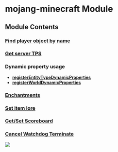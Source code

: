 # mojang-minecraft Module

## Module Contents

### [Find player object by name](./find_player_by_name.md)

### [Get server TPS](./TicksPerSecond.js)

### Dynamic property usage
  - [**registerEntityTypeDynamicProperties**](./DynamicProperty/registerEntityTypeDynamicProperties.js)
  - [**registerWorldDynamicProperties**](./DynamicProperty/registerWorldDynamicProperties.js)

### [Enchantments](./Enchantment/enchantment.js)

### [Set item lore](./setLore/index.js)

### [Get/Set Scoreboard](./scoreboard/index.js)

### [Cancel Watchdog Terminate](./watchdog/beforeWatchdogTerminate.js)

![](https://media.discordapp.net/attachments/852517995308646410/1009680002209546240/unknown.png)
